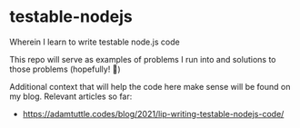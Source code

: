 # testable-nodejs
Wherein I learn to write testable node.js code

This repo will serve as examples of problems I run into and solutions to those problems (hopefully! 🤞)

Additional context that will help the code here make sense will be found on my blog. Relevant articles so far:

- https://adamtuttle.codes/blog/2021/lip-writing-testable-nodejs-code/
